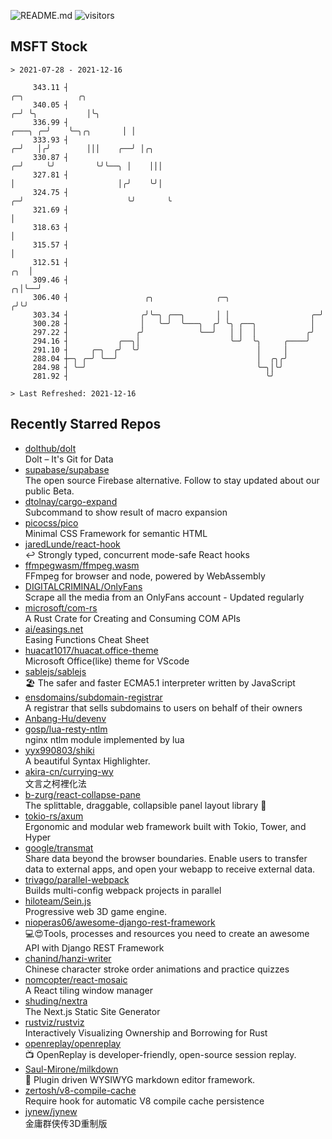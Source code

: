 ![README.md](https://github.com/Gerhut/Gerhut/workflows/README.md/badge.svg)
![visitors](https://visitors.vercel.app/Gerhut/Gerhut?token=8cf69d1f6813d272ef062726b6070c9be4ff72038cfe5a7ded7384a8da65d866)

## MSFT Stock

```
> 2021-07-28 - 2021-12-16

     343.11 ┤                                                                               ╭─╮            ╭╮    
     340.05 ┤                                                                             ╭─╯ ╰╮           │╰╮   
     336.99 ┤                                                                     ╭───╮ ╭─╯    ╰─╮╭╮       │ │   
     333.93 ┤                                                                   ╭─╯   │╭╯        │││    ╭──╯ │╭╮ 
     330.87 ┤                                                                 ╭─╯     ╰╯         ╰╯╰──╮ │    │││ 
     327.81 ┤                                                                 │                       │╭╯    ╰╯│ 
     324.75 ┤                                                               ╭─╯                       ╰╯       ╰ 
     321.69 ┤                                                               │                                    
     318.63 ┤                                                               │                                    
     315.57 ┤                                                               │                                    
     312.51 ┤                                                           ╭╮  │                                    
     309.46 ┤                                                         ╭╮│╰──╯                                    
     306.40 ┤                 ╭╮              ╭─╮                    ╭╯╰╯                                        
     303.34 ┤                ╭╯╰─╮ ╭──╮       │ │                  ╭─╯                                           
     300.28 ┤                │   ╰─╯  ╰───╮  ╭╯ ╰╮ ╭──╮            │                                             
     297.22 ┤               ╭╯            ╰──╯   │ │  │           ╭╯                                             
     294.16 ┤           ╭──╮│                    ╰─╯  ╰╮     ╭────╯                                              
     291.10 ┤     ╭─╮  ╭╯  ╰╯                          │     │                                                   
     288.04 ┼─╮ ╭─╯ ╰──╯                               │  ╭╮╭╯                                                   
     284.98 ┤ ╰─╯                                      ╰─╮│╰╯                                                    
     281.92 ┤                                            ╰╯                                                      

> Last Refreshed: 2021-12-16
```

## Recently Starred Repos

- [dolthub/dolt](https://github.com/dolthub/dolt)  
  Dolt – It's Git for Data
- [supabase/supabase](https://github.com/supabase/supabase)  
  The open source Firebase alternative. Follow to stay updated about our public Beta.
- [dtolnay/cargo-expand](https://github.com/dtolnay/cargo-expand)  
  Subcommand to show result of macro expansion
- [picocss/pico](https://github.com/picocss/pico)  
  Minimal CSS Framework for semantic HTML
- [jaredLunde/react-hook](https://github.com/jaredLunde/react-hook)  
  ↩ Strongly typed, concurrent mode-safe React hooks
- [ffmpegwasm/ffmpeg.wasm](https://github.com/ffmpegwasm/ffmpeg.wasm)  
  FFmpeg for browser and node, powered by WebAssembly
- [DIGITALCRIMINAL/OnlyFans](https://github.com/DIGITALCRIMINAL/OnlyFans)  
  Scrape all the media from an OnlyFans account - Updated regularly
- [microsoft/com-rs](https://github.com/microsoft/com-rs)  
  A Rust Crate for Creating and Consuming COM APIs
- [ai/easings.net](https://github.com/ai/easings.net)  
  Easing Functions Cheat Sheet
- [huacat1017/huacat.office-theme](https://github.com/huacat1017/huacat.office-theme)  
  Microsoft Office(like) theme for VScode
- [sablejs/sablejs](https://github.com/sablejs/sablejs)  
  🏖️ The safer and faster ECMA5.1 interpreter written by JavaScript
- [ensdomains/subdomain-registrar](https://github.com/ensdomains/subdomain-registrar)  
  A registrar that sells subdomains to users on behalf of their owners
- [Anbang-Hu/devenv](https://github.com/Anbang-Hu/devenv)  
- [gosp/lua-resty-ntlm](https://github.com/gosp/lua-resty-ntlm)  
  nginx ntlm module implemented by lua
- [yyx990803/shiki](https://github.com/yyx990803/shiki)  
  A beautiful Syntax Highlighter.
- [akira-cn/currying-wy](https://github.com/akira-cn/currying-wy)  
  文言之柯裡化法
- [b-zurg/react-collapse-pane](https://github.com/b-zurg/react-collapse-pane)  
  The splittable, draggable, collapsible panel layout library 🎉
- [tokio-rs/axum](https://github.com/tokio-rs/axum)  
  Ergonomic and modular web framework built with Tokio, Tower, and Hyper
- [google/transmat](https://github.com/google/transmat)  
  Share data beyond the browser boundaries. Enable users to transfer data to external apps, and open your webapp to receive external data.
- [trivago/parallel-webpack](https://github.com/trivago/parallel-webpack)  
  Builds multi-config webpack projects in parallel
- [hiloteam/Sein.js](https://github.com/hiloteam/Sein.js)  
  Progressive web 3D game engine.
- [nioperas06/awesome-django-rest-framework](https://github.com/nioperas06/awesome-django-rest-framework)  
   💻😍Tools, processes and resources you need to create an awesome API with Django REST Framework
- [chanind/hanzi-writer](https://github.com/chanind/hanzi-writer)  
  Chinese character stroke order animations and practice quizzes
- [nomcopter/react-mosaic](https://github.com/nomcopter/react-mosaic)  
  A React tiling window manager
- [shuding/nextra](https://github.com/shuding/nextra)  
  The Next.js Static Site Generator
- [rustviz/rustviz](https://github.com/rustviz/rustviz)  
  Interactively Visualizing Ownership and Borrowing for Rust
- [openreplay/openreplay](https://github.com/openreplay/openreplay)  
  :tv: OpenReplay is developer-friendly, open-source session replay.
- [Saul-Mirone/milkdown](https://github.com/Saul-Mirone/milkdown)  
  🍼 Plugin driven WYSIWYG  markdown editor framework.
- [zertosh/v8-compile-cache](https://github.com/zertosh/v8-compile-cache)  
  Require hook for automatic V8 compile cache persistence
- [jynew/jynew](https://github.com/jynew/jynew)  
  金庸群侠传3D重制版
